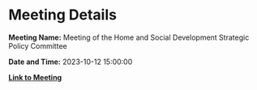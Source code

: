 # Meeting Details

**Meeting Name:** Meeting of the Home and Social Development Strategic Policy Committee

**Date and Time:** 2023-10-12 15:00:00

**[Link to Meeting](https://www.limerick.ie/council/whats-on/meeting-of-the-home-and-social-development-strategic-policy-committee-2)**

